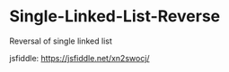 # Single-Linked-List-Reverse
Reversal of single linked list

jsfiddle: https://jsfiddle.net/xn2swocj/
